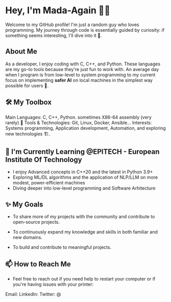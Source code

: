 # Hey, I'm Mada-Again 👩‍🎤
Welcome to my GitHub profile! I'm just a random guy who loves programming. My journey through code is essentially guided by curiosity: if something seems interesting, I'll dive into it 🧌.

## About Me
As a developer, I enjoy coding with C, C++, and Python. These languages are my go-to tools because they're just fun to work with. An average day when I program is from low-level to system programming to my current focus on implementing **safer AI** on local machines in the simplest way possible for users 🦹.

## 🛠️ My Toolbox
Main Languages: C, C++, Python. sometimes X86-64 assembly (very rarely) 🍟
Tools & Technologies: Git, Linux, Docker, Ansible...
Interests: Systems programming, Application development, Automation, and exploring new technologies 🏗️.

## 🌱 I'm Currently Learning @EPITECH - European Institute Of Technology

- I enjoy Advanced concepts in C++20 and the latest in Python 3.9+
- Exploring ML/DL algorithms and the application of NLP/LLM on more modest, power-efficient machines
- Diving deeper into low-level programming and Software Arhitecture

## ✨ My Goals

- To share more of my projects with the community and contribute to open-source projects.

- To continuously expand my knowledge and skills in both familiar and new domains.

- To build and contribute to meaningful projects.

## 📫 How to Reach Me

- Feel free to reach out if you need help to restart your computer or if you're having issues with your printer:

Email:
LinkedIn:
Twitter: @
